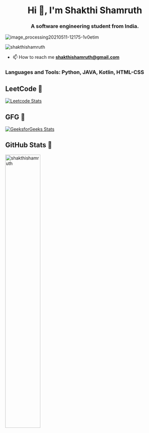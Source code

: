 <h1 align="center">Hi 👋, I'm Shakthi Shamruth</h1>
<h3 align="center">A software engineering student from India.</h3>

![image_processing20210511-12175-1v0etim](https://user-images.githubusercontent.com/89314693/210177987-94bb3cde-7d14-48f8-ae3f-4aa08ab3994c.gif)

<p align="left"> <img src="https://komarev.com/ghpvc/?username=shakthishamruth&label=Profile%20views&color=0e75b6&style=flat" alt="shakthishamruth" /> </p>

- 📫 How to reach me **shakthishamruth@gmail.com**

<h3 align="left">Languages and Tools: Python, JAVA, Kotlin, HTML-CSS</h3>

<h2 align="left">LeetCode 🚀</h2>

[![Leetcode Stats](https://leetcard.jacoblin.cool/shakthishamruth?ext=heatmap)](https://leetcode.com/u/shakthishamruth/)

<h2 align="left">GFG 🚀</h2>

[![GeeksforGeeks Stats](https://gfgstatscard.vercel.app/shakthis503l?theme=dark)](https://www.geeksforgeeks.org/user/shakthis503l/)

<h2 align="left">GitHub Stats 🚀</h2>

<img align="left" width ="47%" src="https://github-readme-stats.vercel.app/api?username=shakthishamruth&show_icons=true&locale=en" alt="shakthishamruth" />

